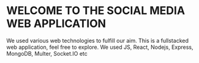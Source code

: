 # WELCOME TO THE SOCIAL MEDIA WEB APPLICATION

We used various web technologies to fulfill our aim. This is a fullstacked web application, feel free to explore.
We used JS, React, Nodejs, Express, MongoDB, Multer, Socket.IO etc
